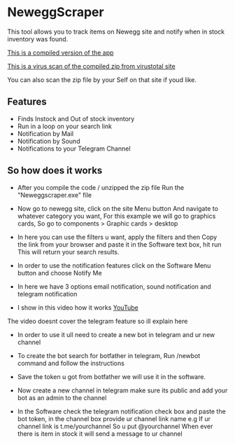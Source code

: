 # NeweggScraper
This tool allows you to track items on Newegg site and notify when in stock inventory was found.

[This is a compiled version of the app](https://did.li/XTPfT)

[This is a virus scan of the compiled zip from virustotal site](https://www.virustotal.com/gui/file/1d0324085e9779cb59146c9b1985dd9370a15986a976f4474a6137e7e80b5ff7/detection)

You can also scan the zip file by your Self on that site if youd like.

## Features
- Finds Instock and Out of stock inventory
- Run in a loop on your search link
- Notification by Mail
- Notification by Sound
- Notifications to your Telegram Channel



## So how does it works

- After you compile the code / unzipped the zip file Run the "Neweggscraper.exe" file

- Now go to newegg site, click on the site Menu button And navigate to whatever category you want, For this example we will go to graphics cards, So go to components > Graphic cards > desktop

- In here you can use the filters u want, apply the filters and then Copy the link from your browser and paste it in the Software text box, hit run This will return your search results.

- In order to use the notification features click on the Software Menu button and choose Notify Me

- In here we have 3 options email notification, sound notification and telegram notification

- I show in this video how it works [YouTube](https://youtu.be/uw7knG21juA)

The video doesnt cover the telegram feature so ill explain here

- In order to use it ull need to create a new bot in telegram and ur new channel

- To create the bot search for botfather in telegram, Run /newbot command and follow the instructions

- Save the token u got from botfather we will use it in the software. 

- Now create a new channel in telegram make sure its public and add your bot as an admin to the channel

- In the Software check the telegram notification check box and paste the bot token, in the channel box provide ur channel link name e.g
If ur channel link is t.me/yourchannel
So u put @yourchannel When ever there is item in stock it will send a message to ur channel
